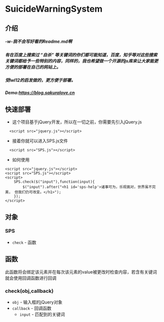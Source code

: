 # SuicideWarningSystem
介绍
-------------
##### -w-我不会写好看的Readme.md啊
##### 有在百度上搜索过 “自杀” 等关键词的你们都可能知道，百度，知乎等对这些搜索关键词都给予一些特别的内容，同样的，我也希望做一个开源的js库来让大家能更方便的部署在自己的网站上。
##### 受lwl12的启发做的，更方便于部署。
##### Demo:https://blog.sakuralove.cn

快速部署
-------------
* 这个项目基于jQuery开发，所以在一切之前，你需要先引入jQuery.js
```
  <script src="jquery.js"></script>
```
* 接着你就可以进入SPS.js文件
```
  <script src="SPS.js"></script>
```
* 如何使用
```
<script src="jquery.js"></script>
<script src="SPS.js"></script>
<script>
    SPS.check($("input"),function(input){
        $("input").after("<h1 id='sps-help'>诸事可为，乐观面对，世界虽不完美， 但我们仍可改变。</h1>");
    });
</script>
```

对象
-------------
### SPS
- `check` - 函数

函数
-------------

此函数将会绑定该元素并在每次该元素的value被更改时检查内容，若含有关键词就会使用回调函数进行回调

### check(obj,callback)
- `obj` - 输入框的jQuery对象
- `callback` - 回调函数
    - `input` - 匹配到的关键词
